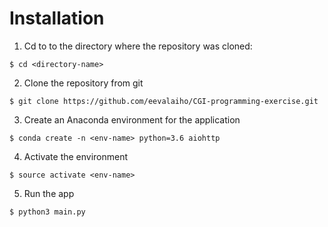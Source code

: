 # Installation

1. Cd to to the directory where the repository was cloned:
```
$ cd <directory-name>
```
2. Clone the repository from git
```
$ git clone https://github.com/eevalaiho/CGI-programming-exercise.git
```
3. Create an Anaconda environment for the application
```
$ conda create -n <env-name> python=3.6 aiohttp
```
4. Activate the environment
```
$ source activate <env-name>
```
5. Run the app
```
$ python3 main.py
```